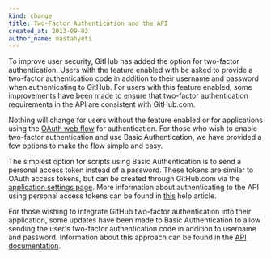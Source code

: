 ```yaml
---
kind: change
title: Two-Factor Authentication and the API
created_at: 2013-09-02
author_name: mastahyeti
---
```


To improve user security, GitHub has added the option for two-factor
authentication. Users with the feature enabled with be asked to provide a
two-factor authentication code in addition to their username and password when
authenticating to GitHub. For users with this feature enabled, some
improvements have been made to ensure that two-factor authentication
requirements in the API are consistent with GitHub.com.

Nothing will change for users without the feature enabled or for applications
using the [OAuth web flow](http://developer.github.com/v3/oauth/#web-application-flow) for authentication. For those who wish to enable
two-factor authentication and use Basic Authentication, we have provided a few
options to make the flow simple and easy.

The simplest option for scripts using Basic Authentication is to send a
personal access token instead of a password. These tokens are similar to OAuth
access tokens, but can be created through GitHub.com via the 
[application settings page](https://github.com/settings/applications). More information about authenticating to the API
using personal access tokens can be found in [this](https://help.github.com/articles/creating-an-access-token-for-command-line-use) help article.

For those wishing to integrate GitHub two-factor authentication into their
application, some updates have been made to Basic Authentication to allow
sending the user's two-factor authentication code in addition to username and
password. Information about this approach can be found in the
[API documentation](http://developer.github.com/v3/auth/#working-with-two-factor-authentication).
